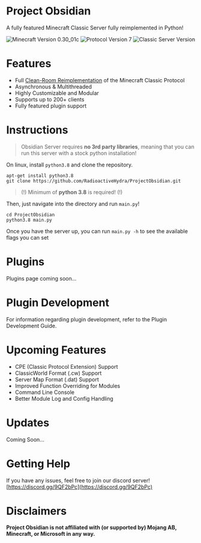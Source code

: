 # Project Obsidian

A fully featured Minecraft Classic Server fully reimplemented in Python!

![Minecraft Version 0.30_01c](https://img.shields.io/badge/Minecraft%20Version-0.30__01c-green)
![Protocol Version 7](https://img.shields.io/badge/Protocol%20Version-7-blue)
![Classic Server Version](https://img.shields.io/badge/Classic%20Server%20Version-1.10.1-purple)

# Features
- Full [Clean-Room Reimplementation](https://en.wikipedia.org/wiki/Clean_room_design) of the Minecraft Classic Protocol
- Asynchronous & Multithreaded
- Highly Customizable and Modular
- Supports up to 200+ clients
- Fully featured plugin support

# Instructions
> Obsidian Server requires **no 3rd party libraries**, meaning that you can run this server with a stock python installation!

On linux, install `python3.8` and clone the repository.
```
apt-get install python3.8
git clone https://github.com/RadioactiveHydra/ProjectObsidian.git
```

> (!) Minimum of **python 3.8** is required! (!)

Then, just navigate into the directory and run `main.py`!
```
cd ProjectObsidian
python3.8 main.py
```

Once you have the server up, you can run `main.py -h` to see the available flags you can set

# Plugins
Plugins page coming soon...

# Plugin Development
For information regarding plugin development, refer to the Plugin Development Guide.

# Upcoming Features
- CPE (Classic Protocol Extension) Support
- ClassicWorld Format (.cw) Support
- Server Map Format (.dat) Support
- Improved Function Overriding for Modules
- Command Line Console
- Better Module Log and Config Handling

# Updates
Coming Soon...

# Getting Help
If you have any issues, feel free to join our discord server!
[https://discord.gg/9QF2bPc](https://discord.gg/9QF2bPc)

# Disclaimers
**Project Obsidian is not affiliated with (or supported by) Mojang AB, Minecraft, or Microsoft in any way.**

